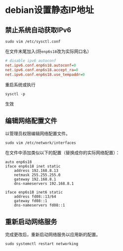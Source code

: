 # debian设置静态IP地址

## 禁止系统自动获取IPv6

```shell
sudo vim /etc/sysctl.conf
```

在文件末尾加入(将`enp6s18`改为实际网口名）

```ini
# disable ipv6 autoconf
net.ipv6.conf.enp6s18.autoconf=0
net.ipv6.conf.enp6s18.accept_ra=0
net.ipv6.conf.enp6s18.use_tempaddr=0
```

重启系统或执行

```shell
sysctl -p
```

生效

## 编辑网络配置文件

以管理员权限编辑网络配置文件。

```shell
sudo vim /etc/network/interfaces
```

在文件中添加类似以下的配置（替换成你的实际网络配置）：

```plaintext
auto enp6s18
iface enp6s18 inet static
	address 192.168.8.13
	netmask 255.255.255.0
	gateway 192.168.8.1
	dns-nameservers 192.168.8.1

iface enp6s18 inet6 static
	address fd08::13/64
	gateway fd08::1
	dns-nameservers fd08::1
```

## 重新启动网络服务

完成更改后，重新启动网络服务以应用新的配置。

```shell
sudo systemctl restart networking
```
